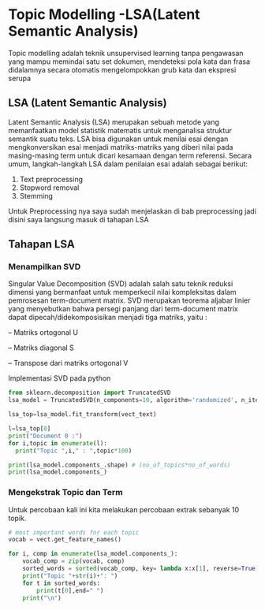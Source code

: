 # Topic Modelling -LSA(Latent Semantic Analysis)

Topic modelling adalah teknik unsupervised learning tanpa pengawasan yang mampu memindai satu set dokumen, mendeteksi pola kata dan frasa didalamnya secara otomatis mengelompokkan grub kata dan ekspresi serupa

## LSA (Latent Semantic Analysis)

Latent Semantic Analysis (LSA) merupakan sebuah metode yang memanfaatkan model statistik matematis untuk menganalisa struktur semantik suatu teks. LSA bisa digunakan untuk menilai esai dengan mengkonversikan esai menjadi matriks-matriks yang diberi nilai pada masing-masing term untuk dicari kesamaan dengan term referensi. Secara umum, langkah-langkah LSA dalam penilaian esai adalah sebagai berikut:

1. Text preprocessing
2. Stopword removal
3. Stemming

Untuk Preprocessing nya saya sudah menjelaskan di bab preprocessing jadi disini saya  langsung masuk di tahapan LSA

## Tahapan LSA

### Menampilkan SVD

Singular Value Decomposition (SVD) adalah salah satu teknik reduksi dimensi yang bermanfaat untuk memperkecil nilai kompleksitas dalam pemrosesan term-document matrix. SVD merupakan teorema aljabar linier yang menyebutkan bahwa persegi panjang dari term-document matrix dapat dipecah/didekomposisikan menjadi tiga matriks, yaitu :

– Matriks ortogonal U

– Matriks diagonal S

– Transpose dari matriks ortogonal V

Implementasi SVD pada python

```python
from sklearn.decomposition import TruncatedSVD
lsa_model = TruncatedSVD(n_components=10, algorithm='randomized', n_iter=10, random_state=42)

lsa_top=lsa_model.fit_transform(vect_text)
```

```python
l=lsa_top[0]
print("Document 0 :")
for i,topic in enumerate(l):
  print("Topic ",i," : ",topic*100)
```

```python
print(lsa_model.components_.shape) # (no_of_topics*no_of_words)
print(lsa_model.components_)
```

### Mengekstrak Topic dan Term

Untuk percobaan kali ini kita melakukan percobaan extrak sebanyak 10 topik.

```python
# most important words for each topic
vocab = vect.get_feature_names()

for i, comp in enumerate(lsa_model.components_):
    vocab_comp = zip(vocab, comp)
    sorted_words = sorted(vocab_comp, key= lambda x:x[1], reverse=True)[:10]
    print("Topic "+str(i)+": ")
    for t in sorted_words:
        print(t[0],end=" ")
    print("\n")
```


